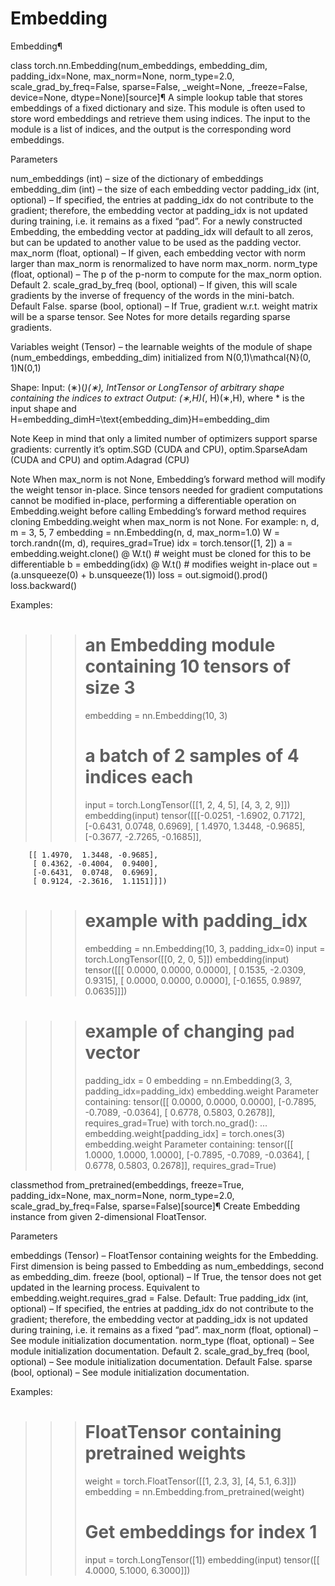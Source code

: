 # Embedding


Embedding¶


class torch.nn.Embedding(num_embeddings, embedding_dim, padding_idx=None, max_norm=None, norm_type=2.0, scale_grad_by_freq=False, sparse=False, _weight=None, _freeze=False, device=None, dtype=None)[source]¶
A simple lookup table that stores embeddings of a fixed dictionary and size.
This module is often used to store word embeddings and retrieve them using indices.
The input to the module is a list of indices, and the output is the corresponding
word embeddings.

Parameters

num_embeddings (int) – size of the dictionary of embeddings
embedding_dim (int) – the size of each embedding vector
padding_idx (int, optional) – If specified, the entries at padding_idx do not contribute to the gradient;
therefore, the embedding vector at padding_idx is not updated during training,
i.e. it remains as a fixed “pad”. For a newly constructed Embedding,
the embedding vector at padding_idx will default to all zeros,
but can be updated to another value to be used as the padding vector.
max_norm (float, optional) – If given, each embedding vector with norm larger than max_norm
is renormalized to have norm max_norm.
norm_type (float, optional) – The p of the p-norm to compute for the max_norm option. Default 2.
scale_grad_by_freq (bool, optional) – If given, this will scale gradients by the inverse of frequency of
the words in the mini-batch. Default False.
sparse (bool, optional) – If True, gradient w.r.t. weight matrix will be a sparse tensor.
See Notes for more details regarding sparse gradients.


Variables
weight (Tensor) – the learnable weights of the module of shape (num_embeddings, embedding_dim)
initialized from N(0,1)\mathcal{N}(0, 1)N(0,1)



Shape:
Input: (∗)(*)(∗), IntTensor or LongTensor of arbitrary shape containing the indices to extract
Output: (∗,H)(*, H)(∗,H), where * is the input shape and H=embedding_dimH=\text{embedding\_dim}H=embedding_dim




Note
Keep in mind that only a limited number of optimizers support
sparse gradients: currently it’s optim.SGD (CUDA and CPU),
optim.SparseAdam (CUDA and CPU) and optim.Adagrad (CPU)


Note
When max_norm is not None, Embedding’s forward method will modify the
weight tensor in-place. Since tensors needed for gradient computations cannot be
modified in-place, performing a differentiable operation on Embedding.weight before
calling Embedding’s forward method requires cloning Embedding.weight when
max_norm is not None. For example:
n, d, m = 3, 5, 7
embedding = nn.Embedding(n, d, max_norm=1.0)
W = torch.randn((m, d), requires_grad=True)
idx = torch.tensor([1, 2])
a = embedding.weight.clone() @ W.t()  # weight must be cloned for this to be differentiable
b = embedding(idx) @ W.t()  # modifies weight in-place
out = (a.unsqueeze(0) + b.unsqueeze(1))
loss = out.sigmoid().prod()
loss.backward()



Examples:
>>> # an Embedding module containing 10 tensors of size 3
>>> embedding = nn.Embedding(10, 3)
>>> # a batch of 2 samples of 4 indices each
>>> input = torch.LongTensor([[1, 2, 4, 5], [4, 3, 2, 9]])
>>> embedding(input)
tensor([[[-0.0251, -1.6902,  0.7172],
         [-0.6431,  0.0748,  0.6969],
         [ 1.4970,  1.3448, -0.9685],
         [-0.3677, -2.7265, -0.1685]],

        [[ 1.4970,  1.3448, -0.9685],
         [ 0.4362, -0.4004,  0.9400],
         [-0.6431,  0.0748,  0.6969],
         [ 0.9124, -2.3616,  1.1151]]])


>>> # example with padding_idx
>>> embedding = nn.Embedding(10, 3, padding_idx=0)
>>> input = torch.LongTensor([[0, 2, 0, 5]])
>>> embedding(input)
tensor([[[ 0.0000,  0.0000,  0.0000],
         [ 0.1535, -2.0309,  0.9315],
         [ 0.0000,  0.0000,  0.0000],
         [-0.1655,  0.9897,  0.0635]]])

>>> # example of changing `pad` vector
>>> padding_idx = 0
>>> embedding = nn.Embedding(3, 3, padding_idx=padding_idx)
>>> embedding.weight
Parameter containing:
tensor([[ 0.0000,  0.0000,  0.0000],
        [-0.7895, -0.7089, -0.0364],
        [ 0.6778,  0.5803,  0.2678]], requires_grad=True)
>>> with torch.no_grad():
...     embedding.weight[padding_idx] = torch.ones(3)
>>> embedding.weight
Parameter containing:
tensor([[ 1.0000,  1.0000,  1.0000],
        [-0.7895, -0.7089, -0.0364],
        [ 0.6778,  0.5803,  0.2678]], requires_grad=True)




classmethod from_pretrained(embeddings, freeze=True, padding_idx=None, max_norm=None, norm_type=2.0, scale_grad_by_freq=False, sparse=False)[source]¶
Create Embedding instance from given 2-dimensional FloatTensor.

Parameters

embeddings (Tensor) – FloatTensor containing weights for the Embedding.
First dimension is being passed to Embedding as num_embeddings, second as embedding_dim.
freeze (bool, optional) – If True, the tensor does not get updated in the learning process.
Equivalent to embedding.weight.requires_grad = False. Default: True
padding_idx (int, optional) – If specified, the entries at padding_idx do not contribute to the gradient;
therefore, the embedding vector at padding_idx is not updated during training,
i.e. it remains as a fixed “pad”.
max_norm (float, optional) – See module initialization documentation.
norm_type (float, optional) – See module initialization documentation. Default 2.
scale_grad_by_freq (bool, optional) – See module initialization documentation. Default False.
sparse (bool, optional) – See module initialization documentation.



Examples:
>>> # FloatTensor containing pretrained weights
>>> weight = torch.FloatTensor([[1, 2.3, 3], [4, 5.1, 6.3]])
>>> embedding = nn.Embedding.from_pretrained(weight)
>>> # Get embeddings for index 1
>>> input = torch.LongTensor([1])
>>> embedding(input)
tensor([[ 4.0000,  5.1000,  6.3000]])




